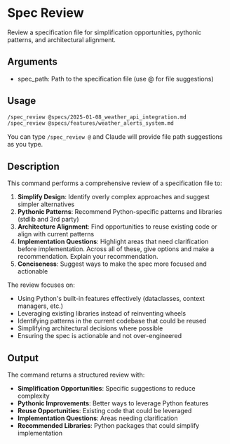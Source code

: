 # Spec Review

Review a specification file for simplification opportunities, pythonic patterns, and architectural alignment.

## Arguments

- spec_path: Path to the specification file (use @ for file suggestions)

## Usage

```bash
/spec_review @specs/2025-01-08_weather_api_integration.md
/spec_review @specs/features/weather_alerts_system.md
```

You can type `/spec_review @` and Claude will provide file path suggestions as you type.

## Description

This command performs a comprehensive review of a specification file to:

1. **Simplify Design**: Identify overly complex approaches and suggest simpler alternatives
2. **Pythonic Patterns**: Recommend Python-specific patterns and libraries (stdlib and 3rd party)
3. **Architecture Alignment**: Find opportunities to reuse existing code or align with current patterns
4. **Implementation Questions**: Highlight areas that need clarification before implementation. Across all of these, give options and make a recommendation. Explain your recommendation.
5. **Conciseness**: Suggest ways to make the spec more focused and actionable

The review focuses on:
- Using Python's built-in features effectively (dataclasses, context managers, etc.)
- Leveraging existing libraries instead of reinventing wheels
- Identifying patterns in the current codebase that could be reused
- Simplifying architectural decisions where possible
- Ensuring the spec is actionable and not over-engineered

## Output

The command returns a structured review with:
- **Simplification Opportunities**: Specific suggestions to reduce complexity
- **Pythonic Improvements**: Better ways to leverage Python features
- **Reuse Opportunities**: Existing code that could be leveraged
- **Implementation Questions**: Areas needing clarification
- **Recommended Libraries**: Python packages that could simplify implementation
